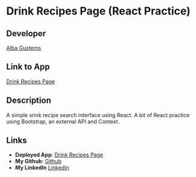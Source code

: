 # Drink Recipes Page (React Practice)
## Developer
[Alba Gustems](https://github.com/AGustems)

## Link to App
[Drink Recipes Page](https://agustems-drinks.netlify.app)

## Description
A simple srink recipe search interface using React.
A bit of React practice using Bootstrap, an external API and Context.

## Links
* **Deployed App**: [Drink Recipes Page](https://agustems-drinks.netlify.app)
* **My Github**: [Github](https://github.com/AGustems/)
* **My LinkedIn** [LinkedIn](https://www.linkedin.com/in/albagustemsolle/)